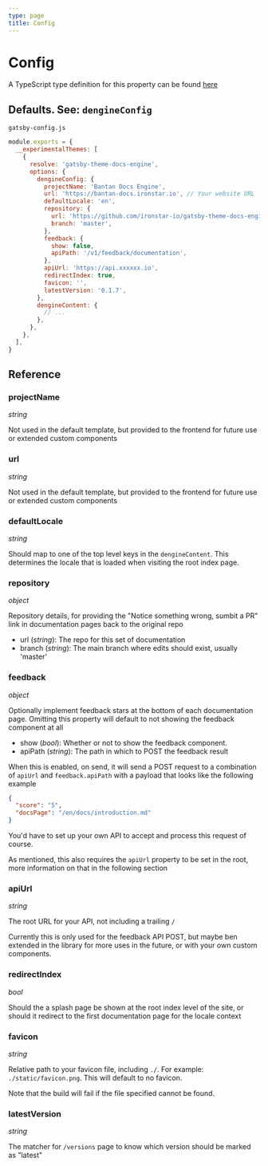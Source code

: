 ```yaml
---
type: page
title: Config
---
```


# Config

A TypeScript type definition for this property can be found [here](https://github.com/ironstar-io/gatsby-theme-docs-engine/blob/master/src/types.ts)

## Defaults. See: `dengineConfig`

`gatsby-config.js`

```js
module.exports = {
  __experimentalThemes: [
    {
      resolve: 'gatsby-theme-docs-engine',
      options: {
        dengineConfig: {
          projectName: 'Bantan Docs Engine',
          url: 'https://bantan-docs.ironstar.io', // Your website URL
          defaultLocale: 'en',
          repository: {
            url: 'https://github.com/ironstar-io/gatsby-theme-docs-engine',
            branch: 'master',
          },
          feedback: {
            show: false,
            apiPath: '/v1/feedback/documentation',
          },
          apiUrl: 'https://api.xxxxxx.io',
          redirectIndex: true,
          favicon: '',
          latestVersion: '0.1.7',
        },
        dengineContent: {
          // ...
        },
      },
    },
  ],
}
```

## Reference

### projectName

_string_

Not used in the default template, but provided to the frontend for future use or extended custom components

### url

_string_

Not used in the default template, but provided to the frontend for future use or extended custom components

### defaultLocale

_string_

Should map to one of the top level keys in the `dengineContent`. This determines the locale that is loaded when visiting the root index page.

### repository

_object_

Repository details, for providing the "Notice something wrong, sumbit a PR" link in documentation pages back to the original repo

- url (_string_): The repo for this set of documentation
- branch (_string_): The main branch where edits should exist, usually 'master'

### feedback

_object_

Optionally implement feedback stars at the bottom of each documentation page. Omitting this property will default to not showing the
feedback component at all

- show (_bool_): Whether or not to show the feedback component.
- apiPath (_string_): The path in which to POST the feedback result

When this is enabled, on send, it will send a POST request to a combination of `apiUrl` and `feedback.apiPath` with a payload that looks like the following example

```json
{
  "score": "5",
  "docsPage": "/en/docs/introduction.md"
}
```

You'd have to set up your own API to accept and process this request of course.

As mentioned, this also requires the `apiUrl` property to be set in the root, more information on that in the following section

### apiUrl

_string_

The root URL for your API, not including a trailing `/`

Currently this is only used for the feedback API POST, but maybe ben extended in the library for more uses in the future, or with your own custom components.

### redirectIndex

_bool_

Should the a splash page be shown at the root index level of the site, or should it redirect to the first documentation page for the locale context

### favicon

_string_

Relative path to your favicon file, including `./`. For example: `./static/favicon.png`. This will default to no favicon.

Note that the build will fail if the file specified cannot be found.

### latestVersion

_string_

The matcher for `/versions` page to know which version should be marked as "latest"
